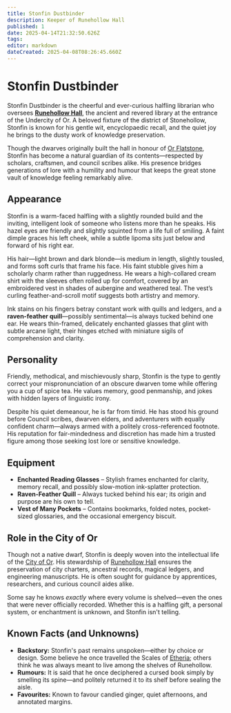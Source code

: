 ```yaml
---
title: Stonfin Dustbinder
description: Keeper of Runehollow Hall
published: 1
date: 2025-04-14T21:32:50.626Z
tags: 
editor: markdown
dateCreated: 2025-04-08T08:26:45.660Z
---
```


# Stonfin Dustbinder

Stonfin Dustbinder is the cheerful and ever-curious halfling librarian who oversees **[Runehollow Hall](/geography/settlement/city/city-of-or/shop/runehollow-hall.md)**, the ancient and revered library at the entrance of the Undercity of Or. A beloved fixture of the district of Stonehollow, Stonfin is known for his gentle wit, encyclopaedic recall, and the quiet joy he brings to the dusty work of knowledge preservation.

Though the dwarves originally built the hall in honour of [Or Flatstone](/geography/settlement/city/city-of-or/local/or-flatstone.md), Stonfin has become a natural guardian of its contents—respected by scholars, craftsmen, and council scribes alike. His presence bridges generations of lore with a humility and humour that keeps the great stone vault of knowledge feeling remarkably alive.

## Appearance

Stonfin is a warm-faced halfling with a slightly rounded build and the inviting, intelligent look of someone who listens more than he speaks. His hazel eyes are friendly and slightly squinted from a life full of smiling. A faint dimple graces his left cheek, while a subtle lipoma sits just below and forward of his right ear.

His hair—light brown and dark blonde—is medium in length, slightly tousled, and forms soft curls that frame his face. His faint stubble gives him a scholarly charm rather than ruggedness. He wears a high-collared cream shirt with the sleeves often rolled up for comfort, covered by an embroidered vest in shades of aubergine and weathered teal. The vest’s curling feather-and-scroll motif suggests both artistry and memory.

Ink stains on his fingers betray constant work with quills and ledgers, and a **raven-feather quill**—possibly sentimental—is always tucked behind one ear. He wears thin-framed, delicately enchanted glasses that glint with subtle arcane light, their hinges etched with miniature sigils of comprehension and clarity.

## Personality

Friendly, methodical, and mischievously sharp, Stonfin is the type to gently correct your mispronunciation of an obscure dwarven tome while offering you a cup of spice tea. He values memory, good penmanship, and jokes with hidden layers of linguistic irony.

Despite his quiet demeanour, he is far from timid. He has stood his ground before Council scribes, dwarven elders, and adventurers with equally confident charm—always armed with a politely cross-referenced footnote. His reputation for fair-mindedness and discretion has made him a trusted figure among those seeking lost lore or sensitive knowledge.

## Equipment

- **Enchanted Reading Glasses** – Stylish frames enchanted for clarity, memory recall, and possibly slow-motion ink-splatter protection.
- **Raven-Feather Quill** – Always tucked behind his ear; its origin and purpose are his own to tell.
- **Vest of Many Pockets** – Contains bookmarks, folded notes, pocket-sized glossaries, and the occasional emergency biscuit.

## Role in the City of Or

Though not a native dwarf, Stonfin is deeply woven into the intellectual life of the [City of Or](/geography/settlement/city/city-of-or.md). His stewardship of [Runehollow Hall](/geography/settlement/city/city-of-or/shop/runehollow-hall.md) ensures the preservation of city charters, ancestral records, magical ledgers, and engineering manuscripts. He is often sought for guidance by apprentices, researchers, and curious council aides alike.

Some say he knows *exactly* where every volume is shelved—even the ones that were never officially recorded. Whether this is a halfling gift, a personal system, or enchantment is unknown, and Stonfin isn't telling.

## Known Facts (and Unknowns)

- **Backstory:** Stonfin's past remains unspoken—either by choice or design. Some believe he once travelled the Scales of [Etheria](/geography/cosmology/etheria.md); others think he was always meant to live among the shelves of Runehollow.
- **Rumours:** It is said that he once deciphered a cursed book simply by smelling its spine—and politely returned it to its shelf before sealing the aisle.
- **Favourites:** Known to favour candied ginger, quiet afternoons, and annotated margins.

